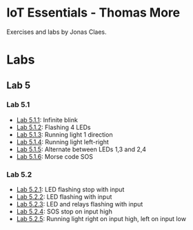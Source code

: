 # IoT Essentials - Thomas More
Exercises and labs by Jonas Claes.

# Labs
## Lab 5
### Lab 5.1
- [Lab 5.1.1](/labs/5/1/practice_1.py): Infinite blink
- [Lab 5.1.2](/labs/5/1/practice_2.py): Flashing 4 LEDs
- [Lab 5.1.3](/labs/5/1/practice_3.py): Running light 1 direction
- [Lab 5.1.4](/labs/5/1/practice_4.py): Running light left-right
- [Lab 5.1.5](/labs/5/1/practice_5.py): Alternate between LEDs 1,3 and 2,4
- [Lab 5.1.6](/labs/5/1/practice_6.py): Morse code SOS

### Lab 5.2
- [Lab 5.2.1](/labs/5/2/practice_1.py): LED flashing stop with input
- [Lab 5.2.2](/labs/5/2/practice_2.py): LED flashing with input
- [Lab 5.2.3](/labs/5/2/practice_3.py): LED and relays flashing with input
- [Lab 5.2.4](/labs/5/2/practice_4.py): SOS stop on input high
- [Lab 5.2.5](/labs/5/2/practice_5.py):
  Running light right on input high, left on input low
